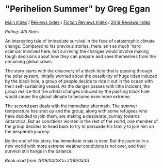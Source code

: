 # "Perihelion Summer" by Greg Egan

[Main Index](../../../README.md) / [Reviews Index](../../README.md) / [Fiction Reviews Index](../README.md) / [2019 Reviews Index](README.md)

*Rating: 4/5 Stars*

An interesting tale of immediate survival in the face of catastrophic climate change. Compared to his previous stories, there isn't as much 'hard science' involved here, but surviving the changes would involve making tough decisions about how they can prepare and save themselves from the oncoming global crises.

The story starts with the discovery of a black hole that is passing through the solar system. Initially worried about the possibility of huge tides induced by the black hole, a group of people decide to ride it out in the ocean with their self-sustaining vessel. As the danger passes with little incident, the group realize that the orbital changes induced by the passing black hole would cause the global climate to become even more extreme.

The second part deals with the immediate aftermath. The summer temperature has shot up and the group, along with some refugees who have decided to join them, are making a desperate journey towards Antarctica. But as conditions worsen in the rest of the world, one member of the group decides to head back to try to persuade his family to join him on the desperate journey.

By the end of the story, the immediate crisis is over. But the journey in a new world with more extreme weather conditions is not over, and their survival still hangs in the balance.

*Book read from 2019/04/28 to 2019/05/01*
